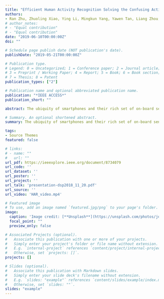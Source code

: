 ```yaml
---
title: "Efficient Human Activity Recognition Solving the Confusing Activities via Deep Ensemble Learning"
authors:
- Ran Zhu, Zhuoling Xiao, Ying Li, Mingkun Yang, Yawen Tan, Liang Zhou, Shuisheng Lin, Hongkai Wen
# author_notes:
# - "Equal contribution"
# - "Equal contribution"
date: "2019-06-10T00:00:00Z"
doi: ""

# Schedule page publish date (NOT publication's date).
publishDate: "2019-05-21T00:00:00Z"

# Publication type.
# Legend: 0 = Uncategorized; 1 = Conference paper; 2 = Journal article;
# 3 = Preprint / Working Paper; 4 = Report; 5 = Book; 6 = Book section;
# 7 = Thesis; 8 = Patent
publication_types: ["2"]

# Publication name and optional abbreviated publication name.
publication: "*IEEE ACCESS*"
publication_short: ""

abstract: The ubiquity of smartphones and their rich set of on-board sensors have created many exciting new opportunities, where smartphones are used as powerful computing platforms to sense and analyze pervasive data. One important application of mobile sensing is activity recognition based on smartphone inertial sensors, which is a fundamental building block for a variety of scenarios, such as indoor pedestrian tracking, mobile health care and smart cities. Although many approaches have been proposed to address the human activity recognition problem, several challenges are still present (i) people's motion modes are very different for different individuals; (ii) there is only very limited amount of training data; (iii) human activities can be arbitrary and complex, thus handcrafted feature engineering often fails to work; (iv) the recognition accuracy tends to be limited due to confusing activities. To tackle those challenges, in this paper we propose a human activity recognition framework based on Convolutional Neural Networks (CNN) with two convolutional layers using the smartphone-based accelerometer, gyroscope and magnetometer. To solve the confusion between highly similar activities like going upstairs and walking, this paper presents a novel ensemble model of CNN to further improve the identification accuracy. Extensive experiments have been conducted using 235 977 sensory samples from 100 subjects. The results have shown that the classification accuracy of the proposed model can up to 96.11%, which proves the effectiveness of the proposed model.

# Summary. An optional shortened abstract.
summary: The ubiquity of smartphones and their rich set of on-board sensors have created many exciting new opportunities, where smartphones are used as powerful computing platforms to sense and analyze pervasive data. One important application of mobile sensing is activity recognition based on smartphone inertial sensors, which is a fundamental building block for a variety of scenarios, such as indoor pedestrian tracking, mobile health care and smart cities. Although many approaches have been proposed to address the human activity recognition problem, several challenges are still present (i) people's motion modes are very different for different individuals; (ii) there is only very limited amount of training data; (iii) human activities can be arbitrary and complex, thus handcrafted feature engineering often fails to work; (iv) the recognition accuracy tends to be limited due to confusing activities. To tackle those challenges, in this paper we propose a human activity recognition framework based on Convolutional Neural Networks (CNN) with two convolutional layers using the smartphone-based accelerometer, gyroscope and magnetometer. To solve the confusion between highly similar activities like going upstairs and walking, this paper presents a novel ensemble model of CNN to further improve the identification accuracy. Extensive experiments have been conducted using 235 977 sensory samples from 100 subjects. The results have shown that the classification accuracy of the proposed model can up to 96.11%, which proves the effectiveness of the proposed model.

tags:
- Source Themes
featured: false

# links:
# - name: ""
#   url: ""
url_pdf: https://ieeexplore.ieee.org/document/8734079
url_code: ''
url_dataset: ''
url_poster: ''
url_project: ''
url_talk: 'presentation-dsp2018_11_20.pdf'
url_source: ''
url_video: 'HAR_video.mp4'

# Featured image
# To use, add an image named `featured.jpg/png` to your page's folder. 
image:
  caption: 'Image credit: [**Unsplash**](https://unsplash.com/photos/jdD8gXaTZsc)'
  focal_point: ""
  preview_only: false

# Associated Projects (optional).
#   Associate this publication with one or more of your projects.
#   Simply enter your project's folder or file name without extension.
#   E.g. `internal-project` references `content/project/internal-project/index.md`.
#   Otherwise, set `projects: []`.
projects: []

# Slides (optional).
#   Associate this publication with Markdown slides.
#   Simply enter your slide deck's filename without extension.
#   E.g. `slides: "example"` references `content/slides/example/index.md`.
#   Otherwise, set `slides: ""`.
slides: "example"
---
```




